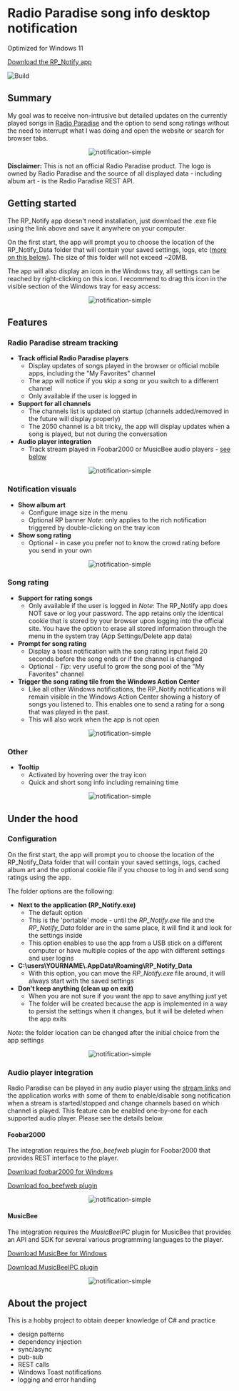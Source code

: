 # Radio Paradise song info desktop notification

Optimized for Windows 11

[Download the RP_Notify app](https://github.com/gvajda/radio-paradise-song-notification/releases/latest/download/RP_Notify.exe)

![Build](https://github.com/gvajda/radio-paradise-song-notification/workflows/Build/badge.svg)

## Summary

My goal was to receive non-intrusive but detailed updates on the currently played songs in [Radio Paradise](https://radioparadise.com/) and the option to send song ratings without the need to interrupt what I was doing and open the website or search for browser tabs.

<p align="center"><img src=".screenshots/SongStartToast.gif" alt="notification-simple"/></p>

**Disclaimer:** This is not an official Radio Paradise product. The logo is owned by Radio Paradise and the source of all displayed data - including album art - is the Radio Paradise REST API.

## Getting started

The RP_Notify app doesn't need installation, just download the .exe file using the link above and save it anywhere on your computer.

On the first start, the app will prompt you to choose the location of the RP_Notify_Data folder that will contain your saved settings, logs, etc ([more on this below](#configuration)). The size of this folder will not exceed ~20MB.

The app will also display an icon in the Windows tray, all settings can be reached by right-clicking on this icon. I recommend to drag this icon in the visible section of the Windows tray for easy access:

<p align="center"><img src=".screenshots/GettingStarted.gif" alt="notification-simple"/></p>

## Features

### Radio Paradise stream tracking

- **Track official Radio Paradise players**
  - Display updates of songs played in the browser or official mobile apps, including the "My Favorites" channel
  - The app will notice if you skip a song or you switch to a different channel
  - Only available if the user is logged in
- **Support for all channels**
  - The channels list is updated on startup (channels added/removed in the future will display properly)
  - The 2050 channel is a bit tricky, the app will display updates when a song is played, but not during the conversation
- **Audio player integration**
  - Track stream played in Foobar2000 or MusicBee audio players - [see below](#audio-player-integration)

<p align="center"><img src=".screenshots/ChannelTracking.gif" alt="notification-simple"/></p>

### Notification visuals

- **Show album art**
  - Configure image size in the menu
  - Optional RP banner
  *Note*: only applies to the rich notification triggered by double-clicking on the tray icon
- **Show song rating**
  - Optional - in case you prefer not to know the crowd rating before you send in your own

<p align="center"><img src=".screenshots/ToastVisualOptions.gif" alt="notification-simple"/></p>

### Song rating

- **Support for rating songs**
  - Only available if the user is logged in
  *Note*: The RP_Notify app does NOT save or log your password. The app retains only the identical cookie that is stored by your browser upon logging into the official site. You have the option to erase all stored information through the menu in the system tray (App Settings/Delete app data)
- **Prompt for song rating**
  - Display a toast notification with the song rating input field 20 seconds before the song ends or if the channel is changed
  - Optional - *Tip*: very useful to grow the song pool of the "My Favorites" channel
- **Trigger the song rating tile from the Windows Action Center**
  - Like all other Windows notifications, the RP_Notify notifications will remain visible in the Windows Action Center showing a history of songs you listened to. This enables one to send a rating for a song that was played in the past.
  - This will also work when the app is not open

<p align="center"><img src=".screenshots/SongRating.gif" alt="notification-simple"/></p>

### Other

- **Tooltip**
  - Activated by hovering over the tray icon
  - Quick and short song info including remaining time

<p align="center"><img src=".screenshots/Tooltip.gif" alt="notification-simple"/></p>

## Under the hood

### Configuration

On the first start, the app will prompt you to choose the location of the RP_Notify_Data folder that will contain your saved settings, logs, cached album art and the optional cookie file if you choose to log in and send song ratings using the app.

The folder options are the following:

- **Next to the application (RP_Notify.exe)**
  - The default option
  - This is the 'portable' mode - until the *RP_Notify.exe* file and the *RP_Notify_Data* folder are in the same place, it will find it and look for the settings inside
  - This option enables to use the app from a USB stick on a different computer or have multiple copies of the app with different settings and user logins
- **C:\users\YOURNAME\\.AppData\Roaming\RP_Notify_Data**
  - With this option, you can move the *RP_Notify.exe* file around, it will always start with the saved settings
- **Don't keep anything (clean up on exit)**
  - When you are not sure if you want the app to save anything just yet
  - The folder will be created because the app is implemented in a way to persist the settings when it changes, but it will be deleted when the app exits

*Note*: the folder location can be changed after the initial choice from the app settings

<p align="center"><img src=".screenshots/ConfigFolderMigrate.gif" alt="notification-simple"/></p>

### Audio player integration

Radio Paradise can be played in any audio player using the [stream links](https://radioparadise.com/listen/stream-links) and the application works with some of them to enable/disable song notification when a stream is started/stopped and change channels based on which channel is played. This feature can be enabled one-by-one for each supported audio player. Please see the details below.

#### Foobar2000

The integration requires the *foo_beefweb* plugin for Foobar2000 that provides REST interface to the player.

[Download foobar2000 for Windows](https://www.foobar2000.org/download)

[Download foo_beefweb plugin](https://www.foobar2000.org/components/view/foo_beefweb)

<p align="center"><img src=".screenshots/Foobar2000Integration.gif" alt="notification-simple"/></p>

#### MusicBee

The integration requires the *MusicBeeIPC* plugin for MusicBee that provides an API and SDK for several various programming languages to the player.

[Download MusicBee for Windows](https://getmusicbee.com/downloads/)

[Download MusicBeeIPC plugin](https://getmusicbee.com/forum/index.php?topic=11492.msg70007)

<p align="center"><img src=".screenshots/MusicBeeIntegration.gif" alt="notification-simple"/></p>

## About the project

This is a hobby project to obtain deeper knowledge of C# and practice

- design patterns
- dependency injection
- sync/async
- pub-sub
- REST calls
- Windows Toast notifications
- logging and error handling
